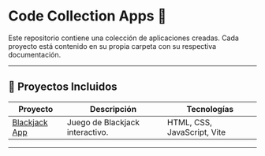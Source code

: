 # Code Collection Apps 🚀

Este repositorio contiene una colección de aplicaciones creadas. Cada proyecto está contenido en su propia carpeta con su respectiva documentación.

---

## 📁 Proyectos Incluidos

| Proyecto         | Descripción                                         | Tecnologías                 |
|------------------|-----------------------------------------------------|-----------------------------|
| [Blackjack App](./blackjack-app)           | Juego de Blackjack interactivo.                    | HTML, CSS, JavaScript, Vite |

---

